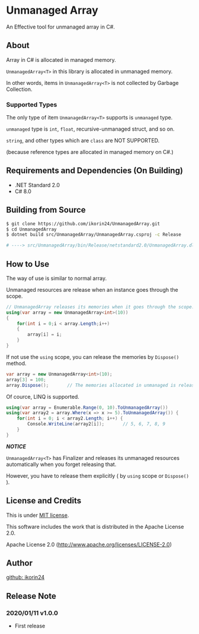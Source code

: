 # Unmanaged Array

An Effective tool for unmanaged array in C#.

## About

Array in C# is allocated in managed memory.

```UnmanagedArray<T>``` in this library is allocated in unmanaged memory.

In other words, items in `UnmanagedArray<T>` is not collected by Garbage Collection.

### Supported Types

The only type of item `UnmanagedArray<T>` supports is `unmanaged` type.

`unmanaged` type is `int`, `float`, recursive-unmanaged struct, and so on.

`string`, and other types which are `class` are NOT SUPPORTED.

(because reference types are allocated in managed memory on C#.)

## Requirements and Dependencies (On Building)

- .NET Standard 2.0
- C# 8.0

## Building from Source

```sh
$ git clone https://github.com/ikorin24/UnmanagedArray.git
$ cd UnmanagedArray
$ dotnet build src/UnmanagedArray/UnmanagedArray.csproj -c Release

# ----> src/UnmanagedArray/bin/Release/netstandard2.0/UnmanagedArray.dll
```

## How to Use

The way of use is similar to normal array.

Unmanaged resources are release when an instance goes through the scope.

```cs
// UnmanagedArray releases its memories when it goes through the scope.
using(var array = new UnmanagedArray<int>(10))
{
    for(int i = 0;i < array.Length;i++)
    {
        array[i] = i;
    }
}
```

If not use the `using` scope, you can release the memories by `Dispose()` method.

```cs
var array = new UnmanagedArray<int>(10);
array[3] = 100;
array.Dispose();       // The memories allocated in unmanaged is released here.
```

Of cource, LINQ is supported.

```cs
using(var array = Enumerable.Range(0, 10).ToUnmanagedArray())
using(var array2 = array.Where(x => x >= 5).ToUnmanagedArray()) {
    for(int i = 0; i < array2.Length; i++) {
        Console.WriteLine(array2[i]);       // 5, 6, 7, 8, 9
    }
}
```

***NOTICE***

`UnmanagedArray<T>` has Finalizer and releases its unmanaged resources automatically when you forget releasing that.

However, you have to release them explicitly ( by `using` scope or `Dispose()` ).

## License and Credits

This is under [MIT license](https://github.com/ikorin24/UnmanagedArray/blob/master/LICENSE).

This software includes the work that is distributed in the Apache License 2.0.

Apache License 2.0 (http://www.apache.org/licenses/LICENSE-2.0)

## Author

[github: ikorin24](https://github.com/ikorin24)

## Release Note

### 2020/01/11 v1.0.0

- First release
